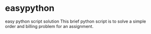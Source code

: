 # easypython
easy python script solution
This brief python script is to solve a simple order and billing problem for an assignment.

